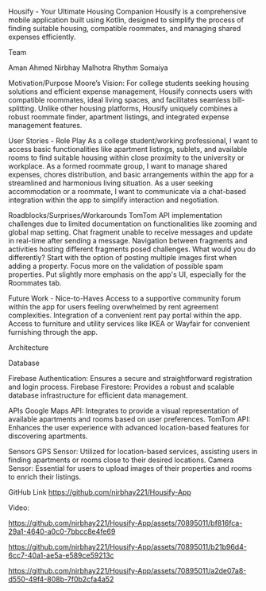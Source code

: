 Housify - Your Ultimate Housing Companion
Housify is a comprehensive mobile application built using Kotlin, designed to simplify the process of finding suitable housing, compatible roommates, and managing shared expenses efficiently.

Team

Aman Ahmed
Nirbhay Malhotra
Rhythm Somaiya

Motivation/Purpose
Moore’s Vision:
For college students seeking housing solutions and efficient expense management, Housify connects users with compatible roommates, ideal living spaces, and facilitates seamless bill-splitting.
Unlike other housing platforms, Housify uniquely combines a robust roommate finder, apartment listings, and integrated expense management features.

User Stories - Role Play
As a college student/working professional, I want to access basic functionalities like apartment listings, sublets, and available rooms to find suitable housing within close proximity to the university or workplace.
As a formed roommate group, I want to manage shared expenses, chores distribution, and basic arrangements within the app for a streamlined and harmonious living situation.
As a user seeking accommodation or a roommate, I want to communicate via a chat-based integration within the app to simplify interaction and negotiation.

Roadblocks/Surprises/Workarounds
TomTom API implementation challenges due to limited documentation on functionalities like zooming and global map setting.
Chat fragment unable to receive messages and update in real-time after sending a message.
Navigation between fragments and activities hosting different fragments posed challenges.
What would you do differently?
Start with the option of posting multiple images first when adding a property.
Focus more on the validation of possible spam properties.
Put slightly more emphasis on the app's UI, especially for the Roommates tab.

Future Work - Nice-to-Haves
Access to a supportive community forum within the app for users feeling overwhelmed by rent agreement complexities.
Integration of a convenient rent pay portal within the app.
Access to furniture and utility services like IKEA or Wayfair for convenient furnishing through the app.

Architecture

Database

Firebase Authentication: Ensures a secure and straightforward registration and login process.
Firebase Firestore: Provides a robust and scalable database infrastructure for efficient data management.

APIs
Google Maps API: Integrates to provide a visual representation of available apartments and rooms based on user preferences.
TomTom API: Enhances the user experience with advanced location-based features for discovering apartments.

Sensors
GPS Sensor: Utilized for location-based services, assisting users in finding apartments or rooms close to their desired locations.
Camera Sensor: Essential for users to upload images of their properties and rooms to enrich their listings.

GitHub Link
https://github.com/nirbhay221/Housify-App

Video:


https://github.com/nirbhay221/Housify-App/assets/70895011/bf816fca-29a1-4640-a0c0-7bbcc8e4fe69


https://github.com/nirbhay221/Housify-App/assets/70895011/b21b96d4-6cc7-40a1-ae5a-e589ce59213c




https://github.com/nirbhay221/Housify-App/assets/70895011/a2de07a8-d550-49f4-808b-7f0b2cfa4a52



